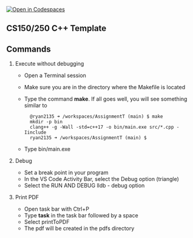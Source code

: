 [![Open in Codespaces](https://classroom.github.com/assets/launch-codespace-2972f46106e565e64193e422d61a12cf1da4916b45550586e14ef0a7c637dd04.svg)](https://classroom.github.com/open-in-codespaces?assignment_repo_id=15933787)
## CS150/250 C++ Template

## Commands

1. Execute without debugging

    * Open a Terminal session
    * Make sure you are in the directory where the Makefile is located
    * Type the command <b>make</b>. If all goes well, you will see something similar to 

      ```
        @ryan2135 ➜ /workspaces/AssignmentT (main) $ make
        mkdir -p bin
        clang++ -g -Wall -std=c++17 -o bin/main.exe src/*.cpp -Iinclude
        ryan2135 ➜ /workspaces/AssignmentT (main) $ 
      ```
    * Type bin/main.exe

2. Debug

    * Set a break point in your program
    * In the VS Code Activity Bar, select the Debug option (triangle)
    * Select the RUN AND DEBUG lldb - debug option

3. Print PDF

    * Open task bar with Ctrl+P
    * Type <b>task</b> in the task bar followed by a space
    * Select printToPDF
    * The pdf will be created in the pdfs directory